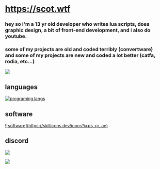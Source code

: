 # https://scot.wtf
### hey so i'm a 13 yr old developer who writes lua scripts, does graphic design, a bit of front-end development, and i also do youtube.
### some of my projects are old and coded terribly (convertware) and some of my projects are new and coded a lot better (catfa, rodia, etc...)

![](https://github-readme-stats.vercel.app/api/top-langs/?username=specowos&layout=compact&theme=dark&hide_border=true&title_color=FEFEFE&icon_color=55D24B&text_color=FEFEFE&bg_color=0,0E1117,0E1117)

## languages
[![programing langs](https://skillicons.dev/icons?i=lua,html,css)](https://skillicons.dev)
## software
[![software](https://skillicons.dev/icons?i=ps, pr, ae)](https://skillicons.dev)
## discord
![](https://dcbadge.vercel.app/api/shield/443902982094848011?style=flat)

![](https://komarev.com/ghpvc/?username=specowos&color=39D353)

